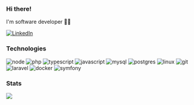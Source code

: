 ### Hi there!

I'm software developer 👩‍💻

[![LinkedIn](https://user-images.githubusercontent.com/6224809/133906343-423bb46e-fdc9-4740-bcb0-3187a517d4ad.png)](https://www.linkedin.com/in/lucianassato/)


### Technologies

![node](https://user-images.githubusercontent.com/6224809/133906712-403ed40f-c109-4354-8493-6d4314d8b538.png)
![php](https://user-images.githubusercontent.com/6224809/133906908-4c65045d-b9ef-4fd2-84f2-9f58ea7e0287.png)
![typescript](https://user-images.githubusercontent.com/6224809/133907137-21609595-8854-4fdd-8d33-296d6d166ca1.png)
![javascript](https://user-images.githubusercontent.com/6224809/133907141-f0403301-83ff-4f35-abdd-33150d19f97e.png)
![mysql](https://user-images.githubusercontent.com/6224809/133907144-c9a882f5-d581-4739-9518-1834a382c333.png)
![postgres](https://user-images.githubusercontent.com/6224809/133907146-28c365fa-00ad-4bfc-b781-315b9e21be8a.png)
![linux](https://user-images.githubusercontent.com/6224809/133907149-2a8c3b03-e9da-4f33-8786-b6cd8ec109fb.png)
![git](https://user-images.githubusercontent.com/6224809/133907151-a94868b8-0d27-4c9c-a147-e6dfb3a10cab.png)
![laravel](https://user-images.githubusercontent.com/6224809/133907155-90ff81e1-7dde-43b8-a49c-0ccaa76583bf.png)
![docker](https://user-images.githubusercontent.com/6224809/133907157-d76726e2-4bfb-4c46-9a11-948d252f0851.png)
![symfony](https://user-images.githubusercontent.com/6224809/133907161-31e8e567-76e7-47c4-a7fa-47ea86460efe.png)


### Stats

<img align="left" src="https://github-readme-stats.vercel.app/api?username=lucianasato&count_private=true&theme=dracula&show_icons=true" />


<!--
**lucianasato/lucianasato** is a ✨ _special_ ✨ repository because its `README.md` (this file) appears on your GitHub profile.

Here are some ideas to get you started:
- 👩‍💻
- 🔭 I’m currently working on ...
- 🌱 I’m currently learning ...
- 👯 I’m looking to collaborate on ...
- 🤔 I’m looking for help with ...
- 💬 Ask me about ...
- 📫 How to reach me: ...
- 😄 Pronouns: ...
- ⚡ Fun fact: ...

https://shields.io/

https://img.shields.io/static/v1?label=Code&message=Node.js&color=339933&style=flat-square

https://img.shields.io/static/v1?label=Code&message=PHP&color=777BB4&style=flat-square

https://img.shields.io/static/v1?label=Code&message=Typescript&color=007ACC&style=flat-square

![Node](https://user-images.githubusercontent.com/6224809/133906664-14534c73-63d8-4e89-9674-749ec28465c3.png)
![php](https://user-images.githubusercontent.com/6224809/133906901-23eadc89-c03b-4544-9464-bc6d98116532.png)

![nodejs](https://user-images.githubusercontent.com/6224809/133906268-0aa44f87-099d-4479-a3ce-13fdfc649956.png)
![php](https://user-images.githubusercontent.com/6224809/133906267-c7995578-5eed-49c8-ac00-de1739b65fe3.png)
![typescript](https://user-images.githubusercontent.com/6224809/133906316-aae65cee-fd53-42f2-b8bb-6e4401c24b39.png)
<br>
-->
